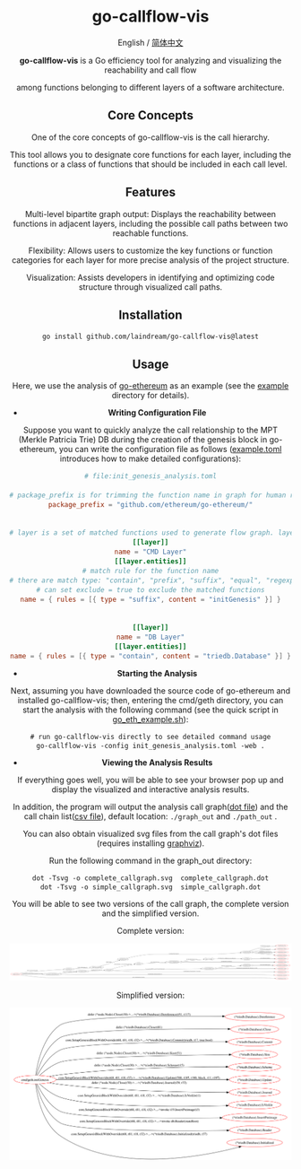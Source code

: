 <div align="center">

<h1 align="center">go-callflow-vis</h1>

English / [简体中文](README_zh.md)

<p align="center"><b>go-callflow-vis</b> is a Go efficiency tool for analyzing and visualizing the reachability and call flow</p>

<p align="center">among functions belonging to different layers of a software architecture.</p>

## Core Concepts

One of the core concepts of go-callflow-vis is the call hierarchy.

This tool allows you to designate core functions for each layer, including the functions or a class of functions that should be included in each call level.

## Features

Multi-level bipartite graph output: Displays the reachability between functions in adjacent layers, including the possible call paths between two reachable functions.

Flexibility: Allows users to customize the key functions or function categories for each layer for more precise analysis of the project structure.

Visualization: Assists developers in identifying and optimizing code structure through visualized call paths.

## Installation

```shell
go install github.com/laindream/go-callflow-vis@latest
```

## Usage

Here, we use the analysis of [go-ethereum](https://github.com/ethereum/go-ethereum) as an example (see the [example](example) directory for details).

- **Writing Configuration File**

Suppose you want to quickly analyze the call relationship to the MPT (Merkle Patricia Trie) DB during the creation of the genesis block in go-ethereum, you can write the configuration file as follows ([example.toml](example.toml) introduces how to make detailed configurations):

```toml
# file:init_genesis_analysis.toml

# package_prefix is for trimming the function name in graph for human readability
package_prefix = "github.com/ethereum/go-ethereum/"


# layer is a set of matched functions used to generate flow graph. layers must be defined in order.
[[layer]]
name = "CMD Layer"
[[layer.entities]]
# match rule for the function name
# there are match type: "contain", "prefix", "suffix", "equal", "regexp", default to use "equal" if not set type
# can set exclude = true to exclude the matched functions
name = { rules = [{ type = "suffix", content = "initGenesis" }] }


[[layer]]
name = "DB Layer"
[[layer.entities]]
name = { rules = [{ type = "contain", content = "triedb.Database" }] }
```

- **Starting the Analysis**

Next, assuming you have downloaded the source code of go-ethereum and installed go-callflow-vis; then, entering the cmd/geth directory, you can start the analysis with the following command (see the quick script in [go_eth_example.sh](example/go_eth_example.sh)):

```shell
# run go-callflow-vis directly to see detailed command usage
go-callflow-vis -config init_genesis_analysis.toml -web .
```

- **Viewing the Analysis Results**

If everything goes well, you will be able to see your browser pop up and display the visualized and interactive analysis results.

In addition, the program will output the analysis call graph([dot file](example/graph_out)) and the call chain list([csv file](example/path_out)), default location: `./graph_out` and `./path_out` .

You can also obtain visualized svg files from the call graph's dot files (requires installing [graphviz](https://graphviz.org/)).

Run the following command in the graph_out directory:

```shell
dot -Tsvg -o complete_callgraph.svg  complete_callgraph.dot
dot -Tsvg -o simple_callgraph.svg  simple_callgraph.dot
```

You will be able to see two versions of the call graph, the complete version and the simplified version.

Complete version:

![complete_callgraph](example/graph_out/complete_callgraph.svg)

Simplified version:

![simple_callgraph](example/graph_out/simple_callgraph.svg)
